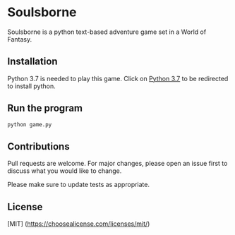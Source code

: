 # Soulsborne

Soulsborne is a python text-based adventure game set in a World of Fantasy. 


## Installation

Python 3.7 is needed to play this game. Click on [Python 3.7](https://www.python.org/downloads/) to be redirected to install python.


## Run the program

```python
python game.py
```

## Contributions
Pull requests are welcome. For major changes, please open an issue first to discuss what you would like to change.

Please make sure to update tests as appropriate.

## License
[MIT] (https://choosealicense.com/licenses/mit/)
